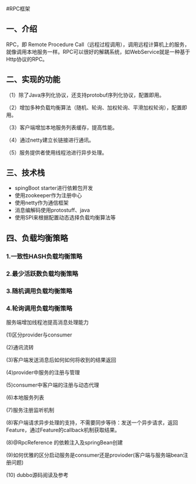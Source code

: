 #RPC框架
## 一、介绍
RPC，即 Remote Procedure Call（远程过程调用），调用远程计算机上的服务，就像调用本地服务一样。RPC可以很好的解耦系统，如WebService就是一种基于Http协议的RPC。
## 二、实现的功能
（1）除了Java序列化协议，还支持protobuf序列化协议，配置即用。

（2）增加多种负载均衡算法（随机、轮询、加权轮询、平滑加权轮询），配置即用。

（3）客户端增加本地服务列表缓存，提高性能。

（4）通过netty建立长链接进行通讯。

（5）服务提供者使用线程池进行异步处理。
## 三、技术栈
- spingBoot starter进行依赖包开发
- 使用zookeeper作为注册中心
- 使用netty作为通信框架
- 消息编解码使用protostuff、java
- 使用SPI来根据配置动态选择负载均衡算法等
## 四、负载均衡策略
### 1.一致性HASH负载均衡策略
### 2.最少活跃数负载均衡策略
### 3.随机调用负载均衡策略
### 4.轮询调用负载均衡策略

服务端增加线程池提高消息处理能力

(1)区分provider与consumer

(2)通讯流转

(3)客户端发送消息后如何如何将收到的结果返回

(4)provider中服务的注册与管理

(5)consumer中客户端的注册与动态代理

(6)本地服务列表

(7)服务注册监听机制

(8)客户端请求异步处理的支持，不需要同步等待：发送一个异步请求，返回Feature，通过Feature的callback机制获取结果。

(8)@RpcReference 的依赖注入及springBean创建

(9)如何优雅的区分启动服务是consumer还是provioder(客户端与服务端bean注册问题)

(10) dubbo源码阅读及参考